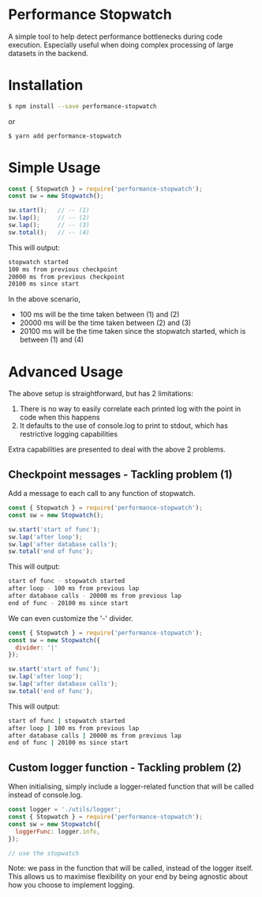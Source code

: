 # Performance Stopwatch

A simple tool to help detect performance bottlenecks during code execution. Especially useful when doing complex processing of large datasets in the backend.

# Installation

```sh
$ npm install --save performance-stopwatch
```

or

```sh
$ yarn add performance-stopwatch
```

# Simple Usage

```js
const { Stopwatch } = require('performance-stopwatch');
const sw = new Stopwatch();

sw.start();   // -- (1)
sw.lap();     // -- (2)
sw.lap();     // -- (3)
sw.total();   // -- (4)
```

This will output:
```sh
stopwatch started
100 ms from previous checkpoint
20000 ms from previous checkpoint
20100 ms since start
```
In the above scenario,
- 100 ms will be the time taken between (1) and (2)
- 20000 ms will be the time taken between (2) and (3)
- 20100 ms will be the time taken since the stopwatch started, which is between (1) and (4)

# Advanced Usage

The above setup is straightforward, but has 2 limitations:
1. There is no way to easily correlate each printed log with the point in code when this happens
2. It defaults to the use of console.log to print to stdout, which has restrictive logging capabilities

Extra capabilities are presented to deal with the above 2 problems.

## Checkpoint messages - Tackling problem (1)

Add a message to each call to any function of stopwatch.

```js
const { Stopwatch } = require('performance-stopwatch');
const sw = new Stopwatch();

sw.start('start of func');
sw.lap('after loop');
sw.lap('after database calls');
sw.total('end of func');
```

This will output:
```sh
start of func - stopwatch started
after loop - 100 ms from previous lap
after database calls - 20000 ms from previous lap
end of func - 20100 ms since start
```

We can even customize the '-' divider.
```js
const { Stopwatch } = require('performance-stopwatch');
const sw = new Stopwatch({
  divider: '|'
});

sw.start('start of func');
sw.lap('after loop');
sw.lap('after database calls');
sw.total('end of func');
```

This will output:
```sh
start of func | stopwatch started
after loop | 100 ms from previous lap
after database calls | 20000 ms from previous lap
end of func | 20100 ms since start
```


## Custom logger function - Tackling problem (2)

When initialising, simply include a logger-related function that will be called instead of console.log.

```js
const logger = './utils/logger';
const { Stopwatch } = require('performance-stopwatch');
const sw = new Stopwatch({
  loggerFunc: logger.info,
});

// use the stopwatch
```

Note: we pass in the function that will be called, instead of the logger itself. This allows us to maximise flexibility on your end by being agnostic about how you choose to implement logging.
